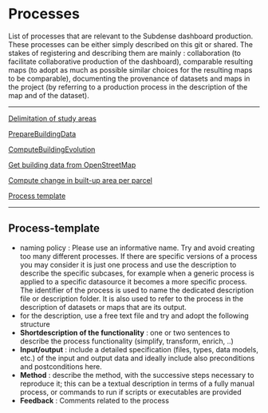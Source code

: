 # Processes

List of processes that are relevant to the Subdense dashboard production. These processes can be either simply described on this git or shared. The stakes of registering and describing them are mainly : collaboration (to facilitate collaborative production of the dashboard), comparable resulting maps (to adopt as much as possible similar choices for the resulting maps to be comparable), documenting the provenance of datasets and maps in the project (by referring to a production process in the description of the map and of the dataset). 


*******
 [Delimitation of study areas](./DeliminateStudyArea.md)
 
 [PrepareBuildingData](./PrepareBuildingData.md)

 [ComputeBuildingEvolution](./ComputeBuildingEvolution.md)
 
 [Get building data from OpenStreetMap](./GetOpenStreetMapBuildingData)
 
 [Compute change in built-up area per parcel](./ComputeChangeInBuiltup_area.md)

 [Process template](#Process-template)
 
 *******

## Process-template
* naming policy : Please use an informative name. Try and avoid creating too many different processes. If there are specific versions of a process you may consider it is just one process and use the description to describe the specific subcases, for example when a generic process is applied to a specific datasource it becomes a more specific process. The identifier of the process is used to name the dedicated description file or description folder. It is also used to refer to the process in the description of datasets or maps that are its output. 
* for the description, use a free text file and try and adopt the following structure
* **Shortdescription of the functionality** : one or two sentences to describe the process functionality (simplify, transform, enrich, ..) 
* **Input/output** : include a detailed specification (files, types, data models, etc.) of the input and output data and ideally include also preconditions and postconditions here. 
* **Method** : describe the method, with the successive steps necessary to reproduce it; this can be a textual description in terms of a fully manual process, or commands to run if scripts or executables are provided
* **Feedback** : Comments related to the process
